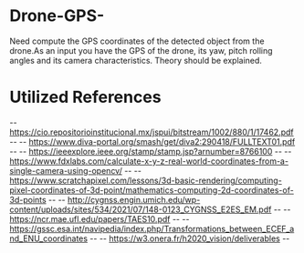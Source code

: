 # Drone-GPS-
Need compute the GPS coordinates of the detected object from the drone.As an input you have the GPS of the drone, its yaw, pitch rolling angles and its camera characteristics. Theory should be explained.




# Utilized References
-- https://cio.repositorioinstitucional.mx/jspui/bitstream/1002/880/1/17462.pdf --
-- https://www.diva-portal.org/smash/get/diva2:290418/FULLTEXT01.pdf --
-- https://ieeexplore.ieee.org/stamp/stamp.jsp?arnumber=8766100 --
-- https://www.fdxlabs.com/calculate-x-y-z-real-world-coordinates-from-a-single-camera-using-opencv/ --
-- https://www.scratchapixel.com/lessons/3d-basic-rendering/computing-pixel-coordinates-of-3d-point/mathematics-computing-2d-coordinates-of-3d-points --
-- http://cygnss.engin.umich.edu/wp-content/uploads/sites/534/2021/07/148-0123_CYGNSS_E2ES_EM.pdf --
-- https://ncr.mae.ufl.edu/papers/TAES10.pdf --
-- https://gssc.esa.int/navipedia/index.php/Transformations_between_ECEF_and_ENU_coordinates --
-- https://w3.onera.fr/h2020_vision/deliverables --



